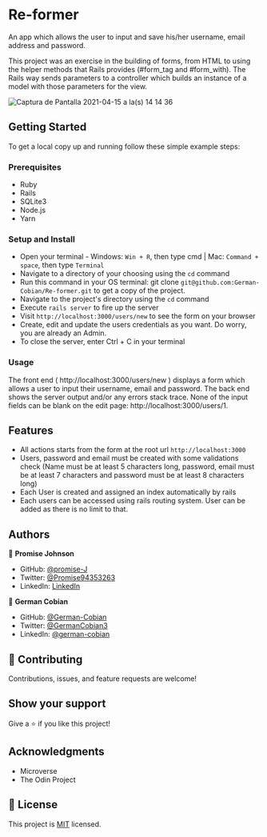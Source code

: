 # Re-former

An app which allows the user to input and save his/her username, email address and password.

This project was an exercise in the building of forms, from HTML to using the helper methods that Rails provides (#form_tag and #form_with). The Rails way sends parameters to a controller which builds an instance of a model with those parameters for the view.

![Captura de Pantalla 2021-04-15 a la(s) 14 14 36](https://user-images.githubusercontent.com/68709712/114939235-03216280-9df5-11eb-9d0e-aa1de66995d6.png)


## Getting Started

To get a local copy up and running follow these simple example steps:

### Prerequisites

* Ruby
* Rails
* SQLite3
* Node.js
* Yarn

### Setup and Install

* Open your terminal - Windows: `Win + R`, then type cmd | Mac: `Command + space`, then type `Terminal`
* Navigate to a directory of your choosing using the `cd` command
* Run this command in your OS terminal: git clone `git@github.com:German-Cobian/Re-former.git` to get a copy of the project.
* Navigate to the project's directory using the `cd` command
* Execute `rails server` to fire up the server
* Visit `http://localhost:3000/users/new` to see the form on your browser
* Create, edit and update the users credentials as you want. Do worry, you are already an Admin.
* To close the server, enter Ctrl + C in your terminal

### Usage

The front end ( http://localhost:3000/users/new ) displays a form which allows a user to input their username, email and password. The back end shows the server output and/or any errors stack trace. None of the input fields can be blank on the edit page: http://localhost:3000/users/1.

## Features
* All actions starts from the form at the root url `http://localhost:3000`
* Users, password and email must be created with some validations check (Name must be at least 5 characters long, password, email must be at least 7 characters and password must be at least 8 characters long)
* Each User is created and assigned an index automatically by rails
* Each users can be accessed using rails routing system. User can be added as there is no limit to that.


## Authors

👤 **Promise Johnson**

* GitHub: [@promise-J](https://github.com/promise-J)
* Twitter: [@Promise94353263](https://twitter.com/Promise94353263)
* LinkedIn: [LinkedIn](https://www.linkedin.com/in/promise-chiemela-788887142/)

👤 **German Cobian**

* GitHub: [@German-Cobian](https://github.com/German-Cobian)
* Twitter: [@GermanCobian3](https://twitter.com/GermanCobian3)
* LinkedIn: [@german-cobian](https://www.linkedin.com/in/german-cobian/)


## 🤝 Contributing

Contributions, issues, and feature requests are welcome!


## Show your support

Give a ⭐️ if you like this project!


## Acknowledgments

* Microverse
* The Odin Project


## 📝 License

This project is [MIT](https://github.com/German-Cobian/Re-former/blob/re-former-feature/LICENSE) licensed.
